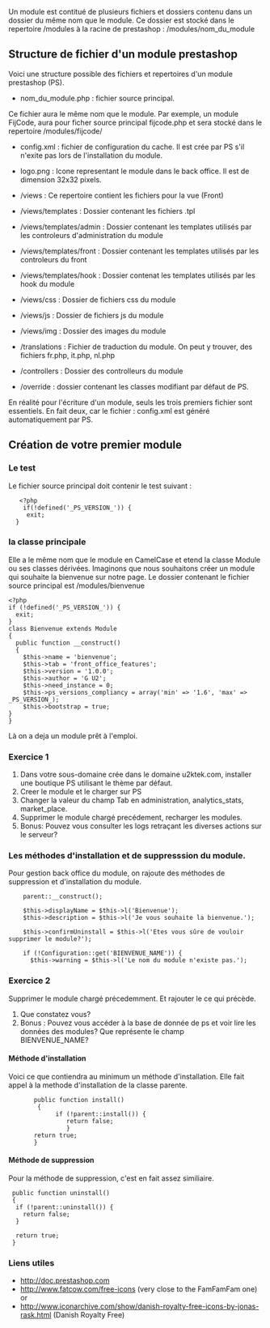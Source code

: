 Un module est contitué de plusieurs fichiers et dossiers contenu dans un dossier du même nom que le module. Ce dossier est stocké dans le repertoire /modules à la racine de prestashop : /modules/nom_du_module

## Structure de fichier d'un module prestashop

Voici une structure possible des fichiers et repertoires d'un module prestashop (PS).
- nom_du_module.php : fichier source principal. 

Ce fichier aura le même nom que le module. Par exemple, un module FijCode, aura pour ficher source principal fijcode.php et sera stocké dans le repertoire /modules/fijcode/

- config.xml : fichier de configuration du cache.
Il est crée par PS s'il n'exite pas lors de l'installation du module.
- logo.png : Icone representant le module dans le back office.
Il est de dimension 32x32 pixels.
- /views : Ce repertoire contient les fichiers pour la vue (Front)

- /views/templates :  Dossier contenant les fichiers .tpl 

- /views/templates/admin : Dossier contenant les templates utilisés par les controleurs d'administration  du module

- /views/templates/front : Dossier contenant les templates utilisés par les controleurs du front

- /views/templates/hook :  Dossier contenat les templates utilisés par les hook du module

- /views/css :  Dossier de fichiers css du module

- /views/js : Dossier de fichiers js du module

- /views/img : Dossier des images du module

- /translations : Fichier de traduction du module.
On peut y trouver, des fichiers fr.php, it.php, nl.php

- /controllers : Dossier des controlleurs du module

- /override : dossier contenant les classes modifiant par défaut de PS.

En réalité pour l'écriture d'un module, seuls les trois premiers fichier sont essentiels. En fait deux, car le fichier : config.xml est généré automatiquement par PS.
## Création de votre premier module
### Le test
Le fichier source principal doit contenir le test suivant : 

       <?php    
        if(!defined('_PS_VERSION_')) {
         exit;
      }
### la classe principale
Elle a le même nom que le module en CamelCase et etend la classe Module ou ses classes dérivées. Imaginons que nous souhaitons créer un module qui souhaite la bienvenue sur notre page.
Le dossier contenant le fichier source principal est /modules/bienvenue

    <?php
    if (!defined('_PS_VERSION_')) {
      exit;
    }
    class Bienvenue extends Module
    {
      public function __construct()
      {
        $this->name = 'bienvenue';
        $this->tab = 'front_office_features';
        $this->version = '1.0.0';
        $this->author = 'G U2';
        $this->need_instance = 0;
        $this->ps_versions_compliancy = array('min' => '1.6', 'max' => _PS_VERSION_);  
        $this->bootstrap = true;
    }
    }
   Là on a deja un module prêt à l'emploi.
   ### Exercice 1
   1. Dans votre sous-domaine crée dans le domaine u2ktek.com, installer une boutique PS utilisant le thème par défaut.
   2. Creer le module et le charger sur PS
   3. Changer la valeur du champ Tab en administration, analytics_stats, market_place.
   4. Supprimer le module chargé precédement, recharger les modules.
   5. Bonus: Pouvez vous consulter les logs retraçant les diverses actions sur le serveur?
   ### Les méthodes d'installation et de suppresssion du module.
   Pour gestion back office du module, on rajoute des méthodes de suppression et d'installation du module.
   
        parent::__construct();
 
        $this->displayName = $this->l('Bienvenue');
        $this->description = $this->l('Je vous souhaite la bienvenue.');

        $this->confirmUninstall = $this->l('Etes vous sûre de vouloir supprimer le module?');

        if (!Configuration::get('BIENVENUE_NAME')) {
          $this->warning = $this->l('Le nom du module n'existe pas.');
   ### Exercice 2 
   Supprimer le module chargé précedemment. Et rajouter le ce qui précède. 
   1. Que constatez vous?
   2. Bonus : Pouvez vous accéder à la base de donnée de ps et voir lire les données des modules? Que représente le champ       
   BIENVENUE_NAME?
   #### Méthode d'installation
   Voici ce que contiendra au minimum un méthode d'installation. Elle fait appel à la methode d'installation de la classe parente.
   
           public function install()
            {
                 if (!parent::install()) {
                    return false;
                    }
           return true;
           }
   
   #### Méthode de suppression
 Pour la méthode de suppression, c'est en fait assez similiaire.
 
     public function uninstall()
     {
      if (!parent::uninstall()) {
        return false;
      }

      return true;
     }
### Liens utiles
- http://doc.prestashop.com
- http://www.fatcow.com/free-icons (very close to the FamFamFam one) or 
- http://www.iconarchive.com/show/danish-royalty-free-icons-by-jonas-rask.html (Danish Royalty Free)

